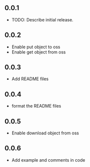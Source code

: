 ## 0.0.1

* TODO: Describe initial release.

## 0.0.2
* Enable put object to oss
* Enable get object from oss

## 0.0.3
* Add README files

## 0.0.4
* format the README files

## 0.0.5
* Enable download object from oss

## 0.0.6
* Add example and comments in code